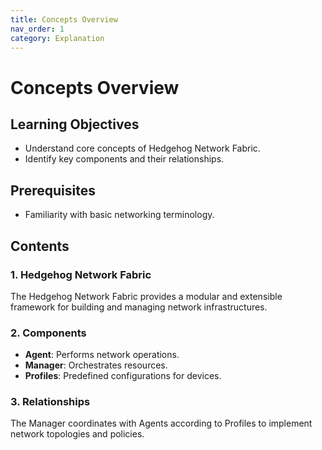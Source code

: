 ```yaml
---
title: Concepts Overview
nav_order: 1
category: Explanation
---
```


<!-- validated via grep_search: original_docs/docs/concepts/overview.md -->

# Concepts Overview

## Learning Objectives
- Understand core concepts of Hedgehog Network Fabric.
- Identify key components and their relationships.

## Prerequisites
- Familiarity with basic networking terminology.

## Contents

### 1. Hedgehog Network Fabric
The Hedgehog Network Fabric provides a modular and extensible framework for building and managing network infrastructures.

### 2. Components
- **Agent**: Performs network operations.
- **Manager**: Orchestrates resources.
- **Profiles**: Predefined configurations for devices.

### 3. Relationships
The Manager coordinates with Agents according to Profiles to implement network topologies and policies.

<!-- Next steps: link to architecture overview and reference pages -->
